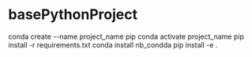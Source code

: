# basePythonProject

conda create --name project_name pip
conda activate project_name
pip install -r requirements.txt
conda install nb_condda
pip install -e .
